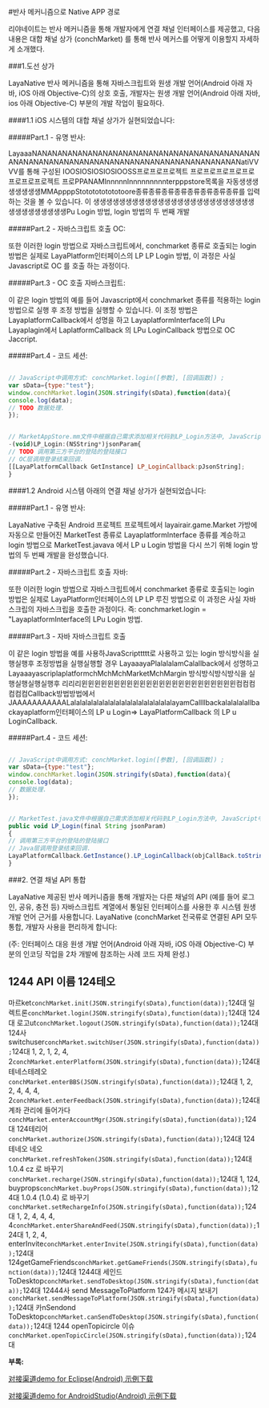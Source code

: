 #반사 메커니즘으로 Native APP 경로

리야네이트는 반사 메커니즘을 통해 개발자에게 연결 채널 인터페이스를 제공했고, 다음 내용은 대합 채널 상가 (conchMarket) 를 통해 반사 메커스를 어떻게 이용할지 자세하게 소개했다.

###1.도선 상가

LayaNative 반사 메커니즘을 통해 자바스크립트와 원생 개발 언어(Android 아래 자바, iOS 아래 Objective-C)의 상호 호출, 개발자는 원생 개발 언어(Android 아래 자바, ios 아래 Objective-C) 부분의 개발 작업이 필요하다.

####1.1 iOS 시스템의 대합 채널 상가가 실현되었습니다:

#####Part.1 - 유명 반사:

LayaaaNANANANANANANANANANANANANANANANANANANANANANANANANANANANANANANANANANANANANANANANANANANANANANatiVVVV를 통해 구성된 IOOSIOSIOSIOSIOOSS프로프로프로젝트 프로프로프로프로프로프로프로프로젝트 프로PPANAMInnnnnInnnnnnnnnterpppstore목록을 자동생생생생생생생생MMAppppStototototototoore종류종류종류종류종류종류종류종류를 입력하는 것을 볼 수 있습니다. 이 생생생생생생생생생생생생생생생생생생생생생생생생생생생생생생생생생생Pu Login 방법, login 방법의 두 번째 개발

#####Part.2 - 자바스크립트 호출 OC:

또한 이러한 login 방법으로 자바스크립트에서, conchmarket 종류로 호출되는 login 방법은 실제로 LayaPlatform인터페이스의 LP LP Login 방법, 이 과정은 사실 Javascript로 OC 를 호출 하는 과정이다.

#####Part.3 - OC 호출 자바스크립트:

이 같은 login 방법의 예를 들어 Javascript에서 conchmarket 종류를 적용하는 login 방법으로 실행 후 조정 방법을 실행할 수 있습니다. 이 조정 방법은 LayaplatformCallback에서 성명을 하고 LayaplatformInterface의 LPu Layaplagin에서 LaplatformCallback 의 LPu LoginCallback 방법으로 OC Jaccript.

#####Part.4 - 코드 세션:


```javascript

// JavaScript中调用方式: conchMarket.login([参数], [回调函数]) ;
var sData={type:"test"};
window.conchMarket.login(JSON.stringify(sData),function(data){
console.log(data);
// TODO 数据处理.
});
```



```javascript

// MarketAppStore.mm文件中根据自己需求添加相关代码到LP_Login方法中, JavaScript中调用conchMarket.login就会执行LP_Login方法.
-(void)LP_Login:(NSString*)jsonParam{
// TODO 调用第三方平台的登陆的登陆接口
// OC层调用登录结束回调.
[[LayaPlatformCallback GetInstance] LP_LoginCallback:pJsonString];
}
```


####1.2 Android 시스템 아래의 연결 채널 상가가 실현되었습니다:

#####Part.1 - 유명 반사:

LayaNative 구축된 Android 프로젝트 프로젝트에서 layairair.game.Market 가방에 자동으로 만들어진 MarketTest 종류로 LayaplatformInterface 종류를 계승하고 login 방법으로 MarketTest.javava 에서 LP u Login 방법을 다시 쓰기 위해 login 방법의 두 번째 개발을 완성했습니다.

#####Part.2 - 자바스크립트 호출 자바:

또한 이러한 login 방법으로 자바스크립트에서 conchmarket 종류로 호출되는 login 방법은 실제로 LayaPlatform인터페이스의 LP LP 루진 방법으로 이 과정은 사실 자바스크립의 자바스크립을 호출한 과정이다. 즉: conchmarket.login = "LayaplatformInterface의 LPu Login 방법.

#####Part.3 - 자바 자바스크립트 호출

이 같은 login 방법을 예를 사용하JavaScripttttt로 사용하고 있는 login 방식방식을 실행실행후 조정방법을 실행실행할 경우 LayaaayaPlalalalamCalallback에서 성명하고 LayaaayascriplaplatformchMchMchMarketMchMargin 방식방식방식방식을 실행실행실행실행후 리리리윈윈윈윈윈윈윈윈윈윈윈윈윈윈윈윈윈윈윈윈윈윈윈윈컴컴컴컴컴컴Callback방법방법에서 JAAAAAAAAAAALalalalalalalalalalalalalalalalalalalayamCallllbackalalalalallbackayaplatform인터페이스의 LP u Login=> LayaPlatformCallback 의 LP u LoginCallback.

#####Part.4 - 코드 세션:


```javascript

// JavaScript中调用方式: conchMarket.login([参数], [回调函数]) ;
var sData={type:"test"};
window.conchMarket.login(JSON.stringify(sData),function(data){
console.log(data);
// 数据处理.
});
```



```javascript

// MarketTest.java文件中根据自己需求添加相关代码到LP_Login方法中, JavaScript中调用conchMarket.login就会执行LP_Login方法.
public void LP_Login(final String jsonParam)
{
// 调用第三方平台的登陆的登陆接口
// Java层调用登录结束回调.
LayaPlatformCallback.GetInstance().LP_LoginCallback(objCallBack.toString());
}
```


###2. 연결 채널 API 통합

LayaNative 제공된 반사 메커니즘을 통해 개발자는 다른 채널의 API (예를 들어 로그인, 공유, 충전 등) 자바스크립트 계열에서 통일된 인터페이스를 사용한 후 시스템 원생 개발 언어 근거를 사용합니다. LayaNative (conchMarket 전국류로 연결된 API 모두 통합, 개발자 사용을 편리하게 합니다:

(주: 인터페이스 대응 원생 개발 언어(Android 아래 자바, iOS 아래 Objective-C) 부분의 인코딩 작업을 2차 개발에 참조하는 사례 코드 자체 완성.)

1244 API 이름 124테오
--------------------------------------------------------------------------------------------------------------------------------------------------------------------------------------------------------------------------------------------------------------------------------------
마르ket`conchMarket.init(JSON.stringify(sData),function(data));`124대
일렉트론`conchMarket.login(JSON.stringify(sData),function(data));`124대
124대 로고ut`conchMarket.logout(JSON.stringify(sData),function(data));`124대
124사 switchuser`conchMarket.switchUser(JSON.stringify(sData),function(data));`124대
1, 2, 1, 2, 4, 2`conchMarket.enterPlatform(JSON.stringify(sData),function(data));`124대
테네스테레오`conchMarket.enterBBS(JSON.stringify(sData),function(data));`124대
1, 2, 2, 4, 4, 4, 2`conchMarket.enterFeedback(JSON.stringify(sData),function(data));`124대
계좌 관리에 들어가다`conchMarket.enterAccountMgr(JSON.stringify(sData),function(data));`124대
124테리어`conchMarket.authorize(JSON.stringify(sData),function(data));`124대
124테네오 네오`conchMarket.refreshToken(JSON.stringify(sData),function(data));`124대
1.0.4 cz 로 바꾸기`conchMarket.recharge(JSON.stringify(sData),function(data));`124대
1, 124, buyprops`conchMarket.buyProps(JSON.stringify(sData),function(data));`124대
1.0.4 (1.0.4) 로 바꾸기`conchMarket.setRechargeInfo(JSON.stringify(sData),function(data));`124대
1, 2, 4, 4, 4, 4`conchMarket.enterShareAndFeed(JSON.stringify(sData),function(data));`124대
1, 2, 4, enterInvite`conchMarket.enterInvite(JSON.stringify(sData),function(data));`124대
124getGameFriends`conchMarket.getGameFriends(JSON.stringify(sData),function(data));`124대
1244대 세인드 ToDesktop`conchMarket.sendToDesktop(JSON.stringify(sData),function(data));`124대
12444사 send MessageToPlatform 124가 메시지 보내기`conchMarket.sendMessageToPlatform(JSON.stringify(sData),function(data));`124대
카nSendond ToDesktop`conchMarket.canSendToDesktop(JSON.stringify(sData),function(data));`124대
1244 openTopicircle 이슈`conchMarket.openTopicCircle(JSON.stringify(sData),function(data));`124대

**부록:**

[对接渠道demo for Eclipse(Android) 示例下载](http://ldc.layabox.com/download/tools/SampleForEclipse.zip)

[对接渠道demo for AndroidStudio(Android) 示例下载](http://ldc.layabox.com/download/tools/SampleForAndroidStudio.zip)